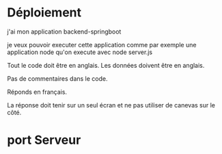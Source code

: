 # Déploiement

j'ai mon application backend-springboot

je veux pouvoir executer cette application comme par exemple une application
node
qu'on execute avec node server.js

Tout le code doit être en anglais.
Les données doivent être en anglais.

Pas de commentaires dans le code.

Réponds en français.

La réponse doit tenir sur un seul écran et ne pas utiliser de canevas sur le côté.

# port Serveur

